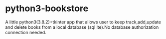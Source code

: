 # python3-bookstore
A little python3(3.8.2)+tkinter app that allows user to keep track,add,update and delete books from a local database (sql
ite).No database authorization connection needed.
